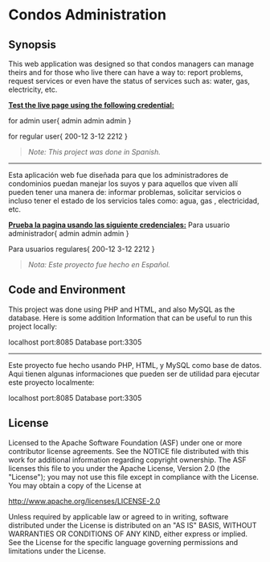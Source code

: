 # Condos Administration

## Synopsis

This web application was designed so that condos managers can manage theirs and for those who live there can have a way to: report problems, request services or even have the status of services such as: water, gas, electricity, etc.

[**Test the live page using the following credential:**](https://condos-administration.000webhostapp.com/)

for admin user{
          admin
          admin
          admin
          }

for regular user{
            200-12
            3-12
            2212
          }  


> _Note: This project was done in Spanish._

* * *

Esta aplicación web fue diseñada para que los administradores de condominios puedan manejar los suyos y para aquellos que viven allí pueden tener una manera de: informar problemas, solicitar servicios o incluso tener el estado de los servicios tales como: agua, gas , electricidad, etc.

[**Prueba la pagina usando las siguiente credenciales:**](https://condos-administration.000webhostapp.com/)
Para usuario administrador{
          admin
          admin
          admin
          }

Para usuarios regulares{
            200-12
            3-12
            2212
          }  


> _Nota: Este proyecto fue hecho en Español._

## Code and Environment

This project was done using PHP and HTML, and also MySQL as the database. Here is some addition Information that can be useful to run this project locally:

localhost port:8085
Database port:3305

* * *

Este proyecto fue hecho usando PHP, HTML, y MySQL como base de datos. Aqui tienen algunas informaciones que pueden ser de utilidad para ejecutar este proyecto localmente:

localhost port:8085
Database port:3305

## License

Licensed to the Apache Software Foundation (ASF) under one or more contributor license agreements. See the NOTICE file distributed with this work for additional information regarding copyright ownership. The ASF licenses this file to you under the Apache License, Version 2.0 (the "License"); you may not use this file except in compliance with the License. You may obtain a copy of the License at

http://www.apache.org/licenses/LICENSE-2.0

Unless required by applicable law or agreed to in writing, software distributed under the License is distributed on an "AS IS" BASIS, WITHOUT WARRANTIES OR CONDITIONS OF ANY KIND, either express or implied. See the License for the specific language governing permissions and limitations under the License.
